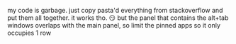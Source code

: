 my code is garbage. just copy pasta'd everything from stackoverflow and put them all together. it works tho. 😏
but the panel that contains the alt+tab windows overlaps with the main panel, so limit the pinned apps so it only occupies 1 row
